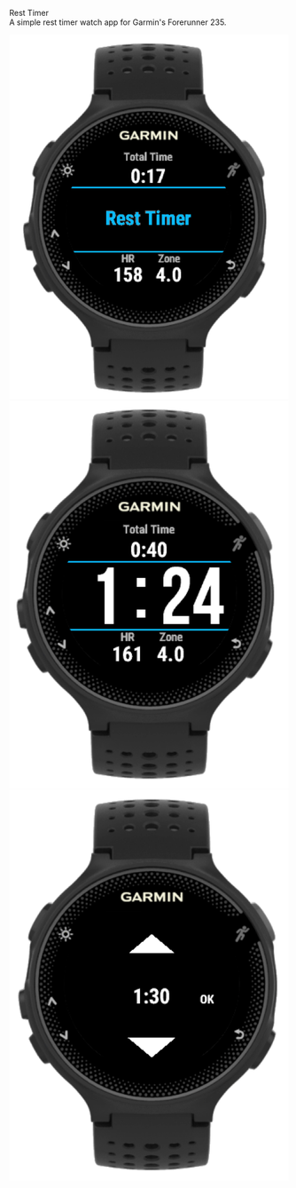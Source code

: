 
Rest Timer  
A simple rest timer watch app for Garmin's Forerunner 235.

![Watch App preview](/Images/homeScreenshot.png?raw=true "Watch App Screenshot")
![Watch App preview](/Images/restTimerScreenshot.png?raw=true "Watch App Screenshot")
![Watch App preview](/Images/timePickerScreenshot.png?raw=true "Watch App Screenshot")